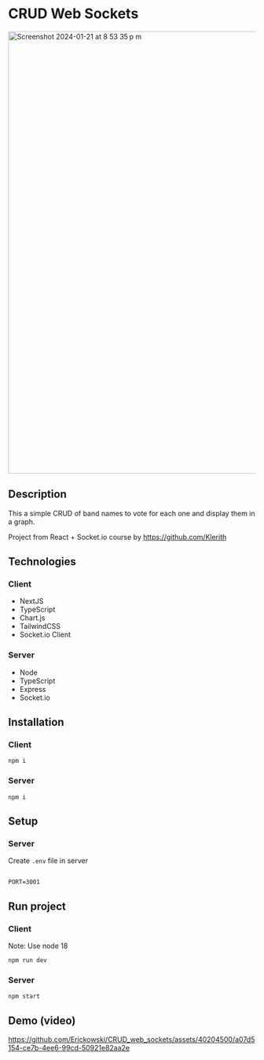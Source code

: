 # CRUD Web Sockets
<img width="898" alt="Screenshot 2024-01-21 at 8 53 35 p m" src="https://github.com/Erickowski/CRUD_web_sockets/assets/40204500/3882e15a-7417-4d5f-9014-869247f6f9dc">

## Description

This a simple CRUD of band names to vote for each one and display them in a graph.

Project from React + Socket.io course by https://github.com/Klerith

## Technologies
### Client
- NextJS
- TypeScript
- Chart.js
- TailwindCSS
- Socket.io Client

### Server
- Node
- TypeScript
- Express
- Socket.io

## Installation
### Client
`npm i`

### Server
`npm i`

## Setup
### Server
Create `.env` file in server
```

PORT=3001

```

## Run project
### Client
Note: Use node 18

`npm run dev`

### Server
`npm start`

## Demo (video)
https://github.com/Erickowski/CRUD_web_sockets/assets/40204500/a07d5154-ce7b-4ee6-99cd-50921e82aa2e
